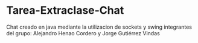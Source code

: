 # Tarea-Extraclase-Chat
Chat creado en java mediante la utilizacion de sockets y swing
integrantes del grupo: Alejandro Henao Cordero y Jorge Gutiérrez Vindas
